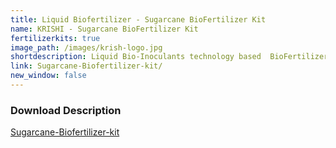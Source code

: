 ```yaml
---
title: Liquid Biofertilizer - Sugarcane BioFertilizer Kit
name: KRISHI - Sugarcane BioFertilizer Kit
fertilizerkits: true
image_path: /images/krish-logo.jpg
shortdescription: Liquid Bio-Inoculants technology based  BioFertilizer Consortia for Sugarcane cultivation
link: Sugarcane-Biofertilizer-kit/
new_window: false
---
```

### Download Description
<section>
<div class="button home"><a href="/download/Sugarcane-PhampletAlter.pdf">Sugarcane-Biofertilizer-kit</a></div>
</section>
